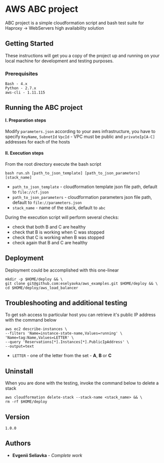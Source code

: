 # AWS ABC project
ABC project is a simple cloudformation script and bash test suite for Haproxy -> WebServers high availability solution

## Getting Started

These instructions will get you a copy of the project up and running on your local machine for development and testing purposes.

### Prerequisites
```
Bash - 4.x
Python - 2.7.x
aws-cli - 1.11.115
```

## Running the ABC project

#### I. Preparation steps
Modify `parameters.json` according to your aws infrastructure, you have to specify
`KeyName`, `SubnetId` `VpcId` - VPC must be public and `privateIp[A-C]` addresses for each of the hosts

#### II. Execution steps
From the root directory execute the bash script

```
bash run.sh [path_to_json_template] [path_to_json_parameters] [stack_name]
```

* `path_to_json_template` - cloudformation template json file path, default to `file://cf.json`
* `path_to_json_parameters` - cloudformation parameters json file path, default to `file://parameters.json`
* `stack_name` - name of the stack, default to `abc`

During the execution script will perform several checks:
* check that both B and C are healthy
* check that B is working when C was stopped
* check that C is working when B was stopped
* check again that B and C are healthy

## Deployment
Deployment could be accomplished with this one-linear

```
mkdir -p $HOME/deploy && \
git clone git@github.com:eselyavka/aws_examples.git $HOME/deploy && \
cd $HOME/deploy/aws_load_balancer
```

## Troubleshooting and additional testing
To get ssh access to particular host you can retrieve it's public IP address with the command below

```
aws ec2 describe-instances \
--filters 'Name=instance-state-name,Values=running' \
'Name=tag:Name,Values=LETTER' \
--query 'Reservations[*].Instances[*].PublicIpAddress' \
--output=text
```

* `LETTER` - one of the letter from the set - **A**, **B** or **C**

## Uninstall
When you are done with the testing, invoke the command below to delete a stack

```
aws cloudformation delete-stack --stack-name <stack_name> && \
rm -rf $HOME/deploy
```

## Version
`1.0.0`

## Authors
* **Evgenii Seliavka** - *Complete work*
